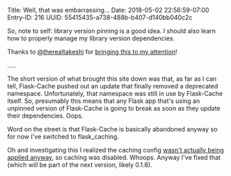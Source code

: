 Title: Well, that was embarrassing...
Date: 2018-05-02 22:56:59-07:00
Entry-ID: 216
UUID: 55415435-a738-488b-b407-d140bb040c2c

So, note to self: library version pinning is a good idea. I should also learn how to properly manage my library version dependencies.

Thanks to [@therealtakeshi](https://twitter.com/therealtakeshi) for [bringing this to my attention](https://twitter.com/therealtakeshi/status/991908218686377984)!

.....

The short version of what brought this site down was that, as far as I can tell, Flask-Cache pushed out an
update that finally removed a deprecated namespace. Unfortunately, that namespace was still in use by Flask-Cache itself.
So, presumably this means that any Flask app that's using an unpinned version of Flask-Cache is going to break as
soon as they update their dependencies. Oops.

Word on the street is that Flask-Cache is basically abandoned anyway so for now I've switched to flask_caching.

Oh and investigating this I realized the caching config [wasn't actually being applied anyway](https://github.com/fluffy-critter/Publ/issues/61),
so caching was disabled. Whoops. Anyway I've fixed that (which will be part of the next version, likely 0.1.8).